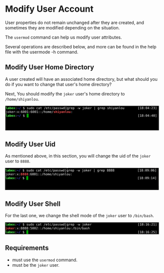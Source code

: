 # Modify User Account

User properties do not remain unchanged after they are created, and sometimes they are modified depending on the situation.

The `usermod` command can help us modify user attributes.

Several operations are described below, and more can be found in the help file with the usermode -h command.

## Modify User Home Directory

A user created will have an associated home directory, but what should you do if you want to change that user's home directory?

Next, You should modify the `joker` user's home directory to `/home/shiyanlou`.

![challenge-account-management-3-1](assets/challenge-account-management-3-1.png)

## Modify User Uid

As mentioned above, in this section, you will change the uid of the `joker` user to `8888`.

![challenge-account-management-3-2](assets/challenge-account-management-3-2.png)

## Modify User Shell

For the last one, we change the shell mode of the `joker` user to `/bin/bash`.

![challenge-account-management-3-3](assets/challenge-account-management-3-3.png)

## Requirements

- must use the `usermod` command.
- must be the `joker` user.
